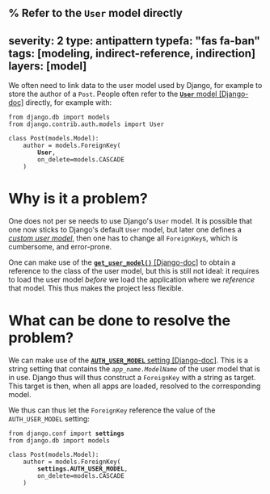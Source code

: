 % Refer to the `User` model directly
---
severity: 2
type: antipattern
typefa: "fas fa-ban"
tags: [modeling, indirect-reference, indirection]
layers: [model]
---

We often need to link data to the user model used by Django, for example to store
the author of a `Post`. People often refer to the [**`User`** model [Django-doc]](https://docs.djangoproject.com/en/dev/ref/contrib/auth/#user-model)
directly, for example with:

<pre class="python"><code>from django.db import models
from django.contrib.auth.models import User

class Post(models.Model):
    author = models.ForeignKey(
        <b>User</b>,
        on_delete=models.CASCADE
    )</code></pre>

# Why is it a problem?

One does not per se needs to use Django's `User` model. It is possible that one
now sticks to Django's default `User` model, but later one defines a [*custom
user model*](https://docs.djangoproject.com/en/3.1/topics/auth/customizing/#specifying-a-custom-user-model),
then one has to change all `ForeignKey`s, which is cumbersome, and error-prone.

One can make use of the [**`get_user_model()`** [Django-doc]](https://docs.djangoproject.com/en/dev/topics/auth/customizing/#django.contrib.auth.get_user_model)
to obtain a reference to the class of the user model, but this is still not
ideal: it requires to load the user model *before* we load the application where
we *reference* that model. This thus makes the project less flexible.

# What can be done to resolve the problem?

We can make use of the [**`AUTH_USER_MODEL`** setting [Django-doc]](https://docs.djangoproject.com/en/dev/ref/settings/#std:setting-AUTH_USER_MODEL).
This is a string setting that contains the <code><i>app_name</i>.<i>ModelName</i></code> of the
user model that is in use. Django thus will thus construct a `ForeignKey` with a
string as target. This target is then, when all apps are loaded, resolved to the
corresponding model.

We thus can thus let the `ForeignKey` reference the value of the
`AUTH_USER_MODEL` setting:

<pre class="python"><code>from django.conf import <b>settings</b>
from django.db import models

class Post(models.Model):
    author = models.ForeignKey(
        <b>settings.AUTH_USER_MODEL</b>,
        on_delete=models.CASCADE
    )</code></pre>

